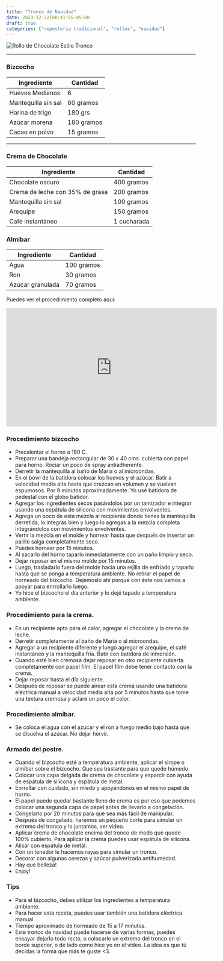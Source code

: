 ```yaml
---
title: "Tronco de Navidad"
date: 2023-12-22T08:41:55-05:00
draft: true
categories: ["reposteria tradicional", "rollos", "navidad"]
---
```

![Rollo de Chocolate Estilo Tronco](../../images/rollo_navidad.jpg)
___
### Bizcocho

| Ingrediente | Cantidad |
| ----------- | ----------- |
| Huevos Medianos | 6 |
| Mantequilla sin sal | 60 gramos |
| Harina de trigo| 180 grs |
| Azúcar morena| 180 gramos |
| Cacao en polvo | 15 gramos |
___

### Crema de Chocolate
| Ingrediente | Cantidad |
| ----------- | ----------- |
| Chocolate oscuro | 400 gramos |
| Crema de leche con 35% de grasa | 200 gramos |
| Mantequilla sin sal | 100 gramos |
| Arequipe | 150 gramos |
| Café instantáneo | 1 cucharada |


### Almíbar
| Ingrediente | Cantidad |
| ----------- | ----------- |
| Agua | 100 gramos |
| Ron | 30 gramos |
| Azúcar granulada| 70 gramos |

Puedes ver el procedimiento completo aquí: 

<iframe width="560" height="315" src="https://www.youtube.com/embed/J2BqzmI1aFM" title="YouTube video player" frameborder="0" allow="accelerometer; autoplay; clipboard-write; encrypted-media; gyroscope; picture-in-picture" allowfullscreen></iframe>

### Procedimiento bizcocho
- Precalentar el horno a 180 C.
- Preparar una bandeja rectangular de 30 x 40 cms. cubierta con papel para horno. Rociar un poco de spray antiadherente.
- Derretir la mantequilla al baño de María o al microondas.
- En el bowl de la batidora colocar los huevos y el azúcar. Batir a velocidad media alta hasta que crezcan en volumen y se vuelvan espumosos. Por 9 minutos aproximadamente. Yo usé batidora de pedestal con el globo batidor. 
- Agregar los ingredientes secos pasándolos por un tamizador e integrar usando una espátula de silicona con movimientos envolventes. 
- Agrega un poco de esta mezcla al recipiente donde tienes la mantequilla derretida, lo integras bien y luego lo agregas a la mezcla completa integrándolos con movimientos envolventes.
- Vertir la mezcla en el molde y hornear hasta que después de insertar un palillo salga completamente seco.
- Puedes hornear por 15 minutos. 
- Al sacarlo del horno taparlo inmediatamente con un paño limpio y seco.
- Dejar reposar en el mismo molde por 15 minutos.
- Luego, trasladarlo fuera del molde hacia una rejilla de enfriado y taparlo hasta que se ponga a temperatura ambiente. No retirar el papel de horneado del bizcocho. Dejémoslo ahí porque con éste nos vamos a apoyar para enrrollarlo luego.
- Yo hice el bizcocho el día anterior y lo dejé tapado a temperatura ambiente.

### Procedimiento para la crema.
- En un recipiente apto para el calor, agregar el chocolate y la crema de leche.
- Derretir completamente al baño de Maria o al microondas.
- Agregar a un recipiente diferente y luego agregar el arequipe, el café instantáneo y la mantequilla fria. Batir con batidora de inmersión.
- Cuando esté bien cremosa dejar reposar en otro recipiente cubierta completamente con papel film. El papel film debe tener contacto con la crema.
- Dejar reposar hasta el día siguiente.
- Después de reposar se puede airear esta crema usando una batidora eléctrica manual a velocidad media alta por 5 minutos hasta que tome una textura cremosa y aclare un poco el color.

### Procedimiento almíbar.
- Se coloca el agua con el azúcar y el ron a fuego medio bajo hasta que se disuelva el azúcar. No dejar hervir.

### Armado del postre.
- Cuando el bizcocho esté a temperatura ambiente, aplicar el sirope o almíbar sobre el bizcocho. Que sea bastante para que quede húmedo.
- Colocar una capa delgada de crema de chocolate y esparcir con ayuda de espátula de silicona y espátula de metal.
- Enrrollar con cuidado, sin miedo y apoyándonos en el mismo papel de horno.
- El papel puede quedar bastante lleno de crema es por eso que podemos colocar una segunda capa de papel antes de llevarlo a congelación.
- Congelarlo por 20 minutos para que sea más fácil de manipular.
- Después de congelado, haremos un pequeño corte para simular un extremo del tronco y lo juntamos, ver video.
- Aplicar crema de chocolate encima del tronco de modo que quede 100% cubierto. Para aplicar la crema puedes usar espátula de silicona.
- Alisar con espátula de metal.
- Con un tenedor le hacemos rayas para simular un tronco.
- Decorar con algunas cerezas y azúcar pulverizada antihumedad.
- Hay que belleza!
- Enjoy!

### Tips
- Para el bizcocho, debes utilizar los ingredientes a temperatura ambiente.
- Para hacer esta receta, puedes usar también una batidora eléctrica manual.
- Tiempo aproximado de horneado de 15 a 17 minutos.
- Este tronco de navidad puede hacerse de varias formas, puedes ensayar dejarlo todo recto, o colocarle un extremo del tronco en el borde superior, o de lado como hice yo en el video. La idea es que tú decidas la forma que más te guste <3. 

